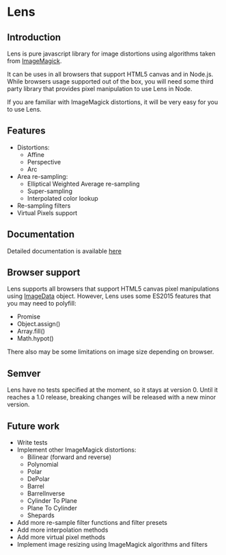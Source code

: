 # Lens

## Introduction

Lens is pure javascript library for image distortions using algorithms taken from [ImageMagick](https://imagemagick.org).

It can be uses in all browsers that support HTML5 canvas and in Node.js. While browsers usage supported out of the box,
you will need some third party library that provides pixel manipulation to use Lens in Node.

If you are familiar with ImageMagick distortions, it will be very easy for you to use Lens.

## Features

* Distortions:
    * Affine
    * Perspective
    * Arc
* Area re-sampling:
    * Elliptical Weighted Average re-sampling
    * Super-sampling
    * Interpolated color lookup
* Re-sampling filters
* Virtual Pixels support

## Documentation

Detailed documentation is available [here](https://alxcube.github.io/lens/docs/index.html)

## Browser support

Lens supports all browsers that support HTML5 canvas pixel manipulations using [ImageData](https://developer.mozilla.org/en-US/docs/Web/API/ImageData)
object. However, Lens uses some ES2015 features that you may need to polyfill:
* Promise
* Object.assign()
* Array.fill()
* Math.hypot()

There also may be some limitations on image size depending on browser.

## Semver

Lens have no tests specified at the moment, so it stays at version 0.
Until it reaches a 1.0 release, breaking changes will be released with a new minor version.

## Future work

* Write tests
* Implement other ImageMagick distortions:
    * Bilinear (forward and reverse)
    * Polynomial
    * Polar
    * DePolar
    * Barrel
    * BarrelInverse
    * Cylinder To Plane
    * Plane To Cylinder
    * Shepards
* Add more re-sample filter functions and filter presets
* Add more interpolation methods
* Add more virtual pixel methods
* Implement image resizing using ImageMagick algorithms and filters
    